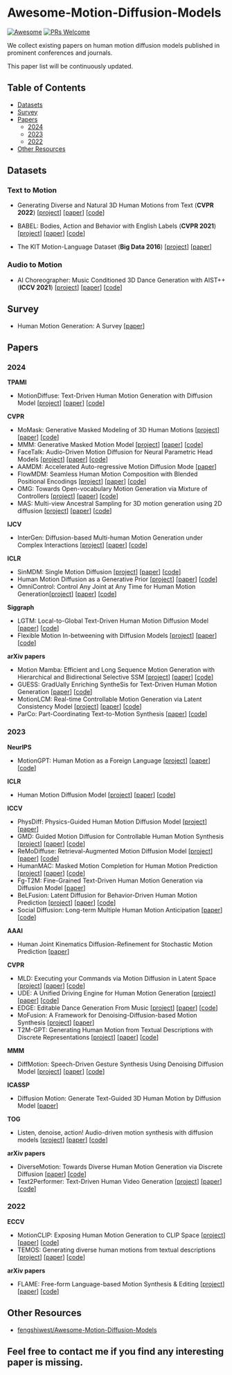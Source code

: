 # Awesome-Motion-Diffusion-Models

[![Awesome](https://cdn.rawgit.com/sindresorhus/awesome/d7305f38d29fed78fa85652e3a63e154dd8e8829/media/badge.svg)](https://github.com/sindresorhus/awesome)
[![PRs Welcome](https://img.shields.io/badge/PRs-welcome-brightgreen.svg?style=flat-square)](http://makeapullrequest.com)


We collect existing papers on human motion diffusion models published in prominent conferences and journals. 

This paper list will be continuously updated.

## Table of Contents

- [Datasets](#datasets)
- [Survey](#survey)
- [Papers](#papers)
  - [2024](#2024)
  - [2023](#2023)
  - [2022](#2022)
- [Other Resources](#other-resources)

## Datasets
### Text to Motion

- Generating Diverse and Natural 3D Human Motions from Text (**CVPR 2022**) [[project](https://ericguo5513.github.io/text-to-motion/)] [[paper](https://openaccess.thecvf.com/content/CVPR2022/papers/Guo_Generating_Diverse_and_Natural_3D_Human_Motions_From_Text_CVPR_2022_paper.pdf)] [[code](https://github.com/EricGuo5513/text-to-motion)]


- BABEL: Bodies, Action and Behavior with English Labels (**CVPR 2021**) [[project](https://babel.is.tue.mpg.de/)] [[paper](https://openaccess.thecvf.com/content/CVPR2021/html/Punnakkal_BABEL_Bodies_Action_and_Behavior_With_English_Labels_CVPR_2021_paper.html)] [[code](https://github.com/abhinanda-punnakkal/BABEL)]

- The KIT Motion-Language Dataset (**Big Data 2016**) [[project](https://motion-annotation.humanoids.kit.edu/dataset/)] [[paper](https://matthiasplappert.com/publications/2016_Plappert_Big-Data.pdf)] 

### Audio to Motion

-  AI Choreographer: Music Conditioned 3D Dance Generation with AIST++ (**ICCV 2021**) [[project](https://google.github.io/aichoreographer/)] [[paper](https://openaccess.thecvf.com/content/ICCV2021/papers/Li_AI_Choreographer_Music_Conditioned_3D_Dance_Generation_With_AIST_ICCV_2021_paper.pdf)] [[code](https://github.com/google/aistplusplus_api)]

## Survey

- Human Motion Generation: A Survey [[paper](https://arxiv.org/abs/2307.10894)]
## Papers

### 2024

**TPAMI**

- MotionDiffuse: Text-Driven Human Motion Generation with Diffusion Model [[project](https://mingyuan-zhang.github.io/projects/MotionDiffuse.html)] [[paper](https://arxiv.org/abs/2208.15001)] [[code](https://github.com/mingyuan-zhang/MotionDiffuse)]

**CVPR**

- MoMask: Generative Masked Modeling of 3D Human Motions [[project](https://ericguo5513.github.io/momask/)] [[paper](https://arxiv.org/abs/2312.00063)] [[code](https://github.com/EricGuo5513/momask-codes)]
- MMM: Generative Masked Motion Model [[project](https://exitudio.github.io/MMM-page/)] [[paper](http://arxiv.org/abs/2312.03596)] [[code](https://github.com/exitudio/MMM/)]
- FaceTalk: Audio-Driven Motion Diffusion for Neural Parametric Head Models [[project](https://shivangi-aneja.github.io/projects/facetalk/)] [[paper](https://arxiv.org/abs/2312.08459)] [[code](https://github.com/shivangi-aneja/FaceTalk)]
- AAMDM: Accelerated Auto-regressive Motion Diffusion Mode [[paper](https://arxiv.org/abs/2401.06146)]
- FlowMDM: Seamless Human Motion Composition with Blended Positional Encodings [[project](https://barquerogerman.github.io/FlowMDM/)] [[paper](https://arxiv.org/abs/2402.15509)] [[code](https://github.com/BarqueroGerman/FlowMDM)]
- OMG: Towards Open-vocabulary Motion Generation via Mixture of Controllers [[project](https://tr3e.github.io/omg-page/)] [[paper](https://arxiv.org/abs/2312.08985)] [[code](https://tr3e.github.io/omg-page/)]
- MAS: Multi-view Ancestral Sampling for 3D motion generation using 2D diffusion [[project](https://guytevet.github.io/mas-page/)] [[paper](https://arxiv.org/abs/2310.14729)] [[code](https://github.com/roykapon/MAS)]


**IJCV**

- InterGen: Diffusion-based Multi-human Motion Generation under Complex Interactions [[project](https://tr3e.github.io/intergen-page/)] [[paper](https://doi.org/10.1007/s11263-024-02042-6)] [[code](https://github.com/tr3e/InterGen)]

**ICLR**

- SinMDM: Single Motion Diffusion [[project](https://sinmdm.github.io/SinMDM-page/)] [[paper](https://arxiv.org/abs/2302.05905)] [[code](https://github.com/SinMDM/SinMDM)]
- Human Motion Diffusion as a Generative Prior [[project](https://priormdm.github.io/priorMDM-page/)] [[paper](https://arxiv.org/abs/2303.01418)] [[code](https://github.com/priorMDM/priorMDM)]
- OmniControl: Control Any Joint at Any Time for Human Motion Generation[[project](https://neu-vi.github.io/omnicontrol/)] [[paper](https://arxiv.org/abs/2310.08580)] [[code](https://github.com/neu-vi/OmniControl)]

**Siggraph**
- LGTM: Local-to-Global Text-Driven Human Motion Diffusion Model [[paper](http://arxiv.org/abs/2405.03485)] [[code](https://github.com/l-sun/lgtm)]
- Flexible Motion In-betweening with Diffusion Models [[project](https://setarehc.github.io/CondMDI/)] [[paper](http://arxiv.org/abs/2405.11126)] [[code](https://github.com/setarehc/diffusion-motion-inbetweening)]

**arXiv papers**

- Motion Mamba: Efficient and Long Sequence Motion Generation with Hierarchical and Bidirectional Selective SSM [[project](https://steve-zeyu-zhang.github.io/MotionMamba/)] [[paper](https://arxiv.org/abs/2403.07487)] [[code](https://github.com/steve-zeyu-zhang/MotionMamba/)]
- GUESS: GradUally Enriching SyntheSis for Text-Driven Human Motion Generation [[paper](https://arxiv.org/abs/2401.02142)] [[code](https://github.com/xuehao-gao/guess)]
- MotionLCM: Real-time Controllable Motion Generation via Latent Consistency Model [[project](https://dai-wenxun.github.io/MotionLCM-page/)] [[paper](https://arxiv.org/abs/2404.19759)] [[code](https://github.com/Dai-Wenxun/MotionLCM)]
- ParCo: Part-Coordinating Text-to-Motion Synthesis [[paper](https://arxiv.org/abs/2403.18512)] [[code](https://github.com/qrzou/ParCo)]
  
### 2023

**NeurIPS**

- MotionGPT: Human Motion as a Foreign Language [[project](https://motion-gpt.github.io/)] [[paper](https://arxiv.org/abs/2306.14795)] [[code](https://github.com/OpenMotionLab/MotionGPT)]

**ICLR**

- Human Motion Diffusion Model [[project](https://guytevet.github.io/mdm-page/)] [[paper](https://arxiv.org/abs/2209.14916)] [[code](https://github.com/GuyTevet/motion-diffusion-model)]

**ICCV**

- PhysDiff: Physics-Guided Human Motion Diffusion Model [[project](https://nvlabs.github.io/PhysDiff/)] [[paper](https://arxiv.org/abs/2212.02500)]
- GMD: Guided Motion Diffusion for Controllable Human Motion Synthesis [[project](https://korrawe.github.io/gmd-project/)] [[paper](https://arxiv.org/abs/2305.12577)] [[code](https://github.com/korrawe/guided-motion-diffusion)]
- ReMoDiffuse: Retrieval-Augmented Motion Diffusion Model [[project](https://mingyuan-zhang.github.io/projects/ReMoDiffuse.html)] [[paper](https://arxiv.org/abs/2304.01116)] [[code](https://github.com/mingyuan-zhang/ReMoDiffuse)]
- HumanMAC: Masked Motion Completion for Human Motion Prediction [[project](https://lhchen.top/Human-MAC/)] [[paper](https://arxiv.org/pdf/2302.03665.pdf)] [[code](https://github.com/LinghaoChan/HumanMAC)]
- Fg-T2M: Fine-Grained Text-Driven Human Motion Generation via Diffusion Model [[paper](https://arxiv.org/abs/2309.06284)] 
- BeLFusion: Latent Diffusion for Behavior-Driven Human Motion Prediction [[project](https://barquerogerman.github.io/BeLFusion/)] [[paper](https://arxiv.org/abs/2211.14304)] [[code](https://github.com/BarqueroGerman/BeLFusion)]
- Social Diffusion: Long-term Multiple Human Motion Anticipation [[paper](https://openaccess.thecvf.com/content/ICCV2023/papers/Tanke_Social_Diffusion_Long-term_Multiple_Human_Motion_Anticipation_ICCV_2023_paper.pdf)] [[code](https://github.com/jutanke/social_diffusion)]

**AAAI**
- Human Joint Kinematics Diffusion-Refinement for Stochastic Motion Prediction [[paper](https://ojs.aaai.org/index.php/AAAI/article/view/25754)] 

**CVPR**

- MLD: Executing your Commands via Motion Diffusion in Latent Space [[project](https://chenxin.tech/mld/)] [[paper](https://openaccess.thecvf.com/content/CVPR2023/papers/Chen_Executing_Your_Commands_via_Motion_Diffusion_in_Latent_Space_CVPR_2023_paper.pdf)] [[code](https://github.com/chenfengye/motion-latent-diffusion)]
- UDE: A Unified Driving Engine for Human Motion Generation [[project](https://zixiangzhou916.github.io/UDE/)] [[paper](https://arxiv.org/abs/2211.16016)] [[code](https://github.com/zixiangzhou916/UDE)]
- EDGE: Editable Dance Generation From Music [[project](https://edge-dance.github.io/)] [[paper](https://arxiv.org/abs/2211.10658)] [[code](https://github.com/Stanford-TML/EDGE)]
- MoFusion: A Framework for Denoising-Diffusion-based Motion Synthesis [[project](https://vcai.mpi-inf.mpg.de/projects/MoFusion/)] [[paper](https://arxiv.org/abs/2212.04495)]
- T2M-GPT: Generating Human Motion from Textual Descriptions with Discrete Representations [[project](https://mael-zys.github.io/T2M-GPT/)] [[paper](https://arxiv.org/abs/2301.06052)] [[code](https://github.com/Mael-zys/T2M-GPT)]

**MMM**

- DiffMotion: Speech-Driven Gesture Synthesis Using Denoising Diffusion Model [[project](https://zf223669.github.io/DiffMotionWebsite/)] [[paper](https://arxiv.org/abs/2301.10047)] [[code](https://github.com/zf223669/DiffmotionGG-beta)]

**ICASSP**

- Diffusion Motion: Generate Text-Guided 3D Human Motion by Diffusion Model [[paper](https://ieeexplore.ieee.org/document/10096441)] 

**TOG**

- Listen, denoise, action! Audio-driven motion synthesis with diffusion models [[project](https://www.speech.kth.se/research/listen-denoise-action/)] [[paper](https://arxiv.org/abs/2211.09707)] [[code](https://github.com/simonalexanderson/ListenDenoiseAction)]

**arXiv papers**
- DiverseMotion: Towards Diverse Human Motion Generation via Discrete Diffusion [[paper](https://arxiv.org/abs/2309.01372)] [[code](https://github.com/axdfhj/MDD)]
- Text2Performer: Text-Driven Human Video Generation [[project](https://yumingj.github.io/projects/Text2Performer.html)] [[paper](https://arxiv.org/abs/2304.08483)] [[code](https://github.com/yumingj/Text2Performer)]

### 2022

**ECCV** 
- MotionCLIP: Exposing Human Motion Generation to CLIP Space [[project](https://guytevet.github.io/motionclip-page/)] [[paper](http://arxiv.org/abs/2203.08063)] [[code](https://github.com/GuyTevet/MotionCLIP)]
- TEMOS: Generating diverse human motions from textual descriptions [[project](https://mathis.petrovich.fr/temos/)] [[paper](http://arxiv.org/abs/2204.14109)] [[code](https://github.com/Mathux/TEMOS)]

**arXiv papers**

- FLAME: Free-form Language-based Motion Synthesis & Editing [[project](https://kakaobrain.github.io/flame/)] [[paper](https://arxiv.org/abs/2209.00349)] [[code](https://github.com/kakaobrain/flame)]

## Other Resources

- [fengshiwest/Awesome-Motion-Diffusion-Models](https://github.com/fengshiwest/Awesome-Motion-Diffusion-Models)

## Feel free to contact me if you find any interesting paper is missing.
